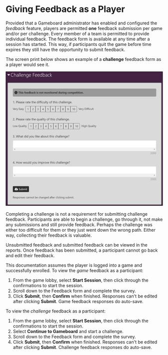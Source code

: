 # Giving Feedback as a Player

Provided that a Gameboard administrator has enabled and configured the *feedback* feature, players are permitted **one** feedback submission per game and/or per challenge. Every member of a team is permitted to provide individual feedback. The feedback form is available at any time after a session has started. This way, if participants quit the game before time expires they still have the opportunity to submit feedback.

The screen print below shows an example of a **challenge** feedback form as a player would see it.

![challenge form](img/challenge-feedback.png)

Completing a challenge is not a requirement for submitting challenge feedback. Participants are able to begin a challenge, go through it, not make any submissions and still provide feedback. Perhaps the challenge was either too difficult for them or they just went down the wrong path. Either way, collecting their feedback is valuable.

Unsubmitted feedback and submitted feedback can be viewed in the reports. Once feedback has been submitted, a participant cannot go back and edit their feedback.

This documentation assumes the player is logged into a game and successfully enrolled. To view the *game* feedback as a participant:

1. From the game lobby, select **Start Session**, then click through the confirmations to start the session.
2. Scroll down to the Feedback form and complete the survey.
3. Click **Submit**, then **Confirm** when finished. Responses can't be edited after clicking **Submit**. Game feedback responses do auto-save.

To view the *challenge* feedback as a participant:

1. From the game lobby, select **Start Session**, then click through the confirmations to start the session.
2. Select **Continue to Gameboard** and start a challenge.
3. Scroll down to the Feedback form and complete the survey.
4. Click **Submit**, then **Confirm** when finished. Responses can't be edited after clicking **Submit**. Challenge feedback responses do auto-save.
